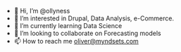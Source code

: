 - 👋 Hi, I’m @ollyness
- 👀 I’m interested in Drupal, Data Analysis, e-Commerce. 
- 🌱 I’m currently learning Data Science
- 💞️ I’m looking to collaborate on Forecasting models
- 📫 How to reach me oliver@myndsets.com

<!---
ollyness/ollyness is a ✨ special ✨ repository because its `README.md` (this file) appears on your GitHub profile.
You can click the Preview link to take a look at your changes.
--->
